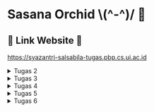 # Sasana Orchid  \\(^-^)/ 🌸

## 🔗 Link Website 🔗
https://syazantri-salsabila-tugas.pbp.cs.ui.ac.id

<details>
    <summary>Tugas 2</summary>
    
### ✅ Implementasi Checklist Tugas ✅
- [x] Membuat sebuah proyek Django baru

     Saya membuat proyek Django full mengikuti tutorial-0 PBP, berikut langkah-langkahnya:
     1. Membuat repo github lalu clone ke local
         ```shell
            git clone <URL repo github>
         ```
     3. Membuat virtual environment
          ```shell
            python -m venv env
          ```
     4. Menyalakan virtual environment (karena saya menggunakan MacOS jadi begini)
          ```shell
            source env/bin/activate
          ```
     5. Membuat file requirements.txt lalu menginstall dependencynya
          ```shell
            pip install -r requirements.txt
          ```
     6. Membuat proyek Django (yey done membuat proyek Django 😊)
          ```shell
            django-admin startproject sasana-orchid .
          ```
- [x] Membuat aplikasi dengan nama `main` pada proyek tersebut.

     Saya membuat aplikasi main full mengikuti tutorial-1 PBP, berikut langkah-langkahnya:
     1. Membuat app baru bernama main
         ```shell
            python manage.py startapp main
          ```
     2. Mendaftarkan aplikasi main ke dalam proyek dengan cara menambahkan 'main' ke INSTALLED_APPS di settings.py
- [x] Melakukan *routing* pada proyek agar dapat menjalankan aplikasi `main`.
      
     Menambahkan rute URL pada urlpatterns di dalam proyek sasana-orchid agar main bisa diakses (routing tingkat proyek)
- [x] Membuat model pada aplikasi `main` dengan nama `Item` dan memiliki atribut wajib sebagai berikut.
    - `name` sebagai nama *item* dengan tipe `CharField`. 
    - `amount` sebagai jumlah *item* dengan tipe `IntegerField`.
    - `description` sebagai deskripsi *item* dengan tipe `TextField`.
    - ini tinggal diketik saja di dalam models.py dan sesuaikan kriteria tipe field nya.
- [x] Membuat sebuah fungsi pada `views.py` untuk dikembalikan ke dalam sebuah *template* HTML yang menampilkan nama aplikasi serta nama dan kelas kamu.

     Buat fungsi di views.py dengaan menyesuaikan model data yang telah dibuat, lalu nanti tinggal dipakaai di template
- [x] Membuat sebuah *routing* pada `urls.py` aplikasi `main` untuk memetakan fungsi yang telah dibuat pada `views.py`.

     Membuat file urls.py dalam main, lalu mengisi pattern url untuk mengatur routing dalam app main
- [x] Melakukan *deployment* ke Adaptable terhadap aplikasi yang sudah dibuat sehingga nantinya dapat diakses oleh teman-temanmu melalui Internet.

     Buka adaptable, sign in, create new app, pilih python dan postgre, pilih versi python sesuai versi di venv, lalu tambahkan start command python3 manage.py migrate &&  gunicorn shopping_list.wsgi && sudo apt install python3-pip, terakhir checklist HTTP Listener on PORT.
- [x] Membuat sebuah `README.md` yang berisi tautan menuju aplikasi Adaptable yang sudah di-*deploy*, serta jawaban dari beberapa pertanyaan berikut.

     Inilah readme saya.

### 📥 Bagan Request Client dan Response 📥
![](/image/bagan.png)
Pertama user mengetik url pada browser sehingga mengirim http request, lalu di urls.py diatur path (routing) yang sesuai. Setelah dapat path yang sesuai, dicari fungsi mana di views.py yang tepat dan dapat mengolah requestannya. Kemudian hasil fungsi views.py akan ditampilkan melalui html yang ada pada template. Html tersebut pada akhirnya akan menjadi response yang dikirim ke user.

### 💻 Mengapa Harus Menggunakan Virtual Environment? 💻
Virtual Environment digunakan dalam mengerjakan tugas ini agar package dan dependency yang dipakai dalam pengerjaan tugas ini tidak bertabrakan dengan package dan dependency yang ada dalam komputer saya. Yang dimaksud dengan bertabrakan adalah misalnya dependencynya berbeda. Misal versi python yaang ingin dipakai di venv (virtual environment) saya adalah 3.9, tetapi yang ada di komputer saya 3.11.

### ❓ Apa itu MVC, MVT, MVVM? ❓
Ketiganya merupakan konsep arsitektur yang digunakan dalam pengembangan web. Berikut penjelasan dari masing-masing konsep:
1. MVC (Model-View-Controller) : Bisa digunakan untuk banyak framework
     - Model: tempat mengatur bagaimana ketentuan setiap variabel data yang akan dipakai dan logiicnya
     - View: membuat fungsi untuk merespon request dengan mengelola model data atau variabel yang telah dibuat dan memberinya ke input controller
     - Controller: mengakses input user, mengolahnya, lalu mengupdate views dan model
3. MVT (Model-View-Template) :Konsep ini adalah konsep yang dipakai untuk tugas PBP kali ini. MVT biasa digunakan dalam proyek Django, dengan kata lain biasa digunakan dalam bahasa python. Konsep ini terdiri dari tiga struktur utama, yaitu:
     - Model: tempat mengatur bagaimana ketentuan setiap variabel data yang akan dipakai dan logiicnya
     - View: membuat fungsi untuk merespon request dengan mengelola model data atau variabel yang telah dibuat
     - Template: berisi html untuk menampilkan hasil dari views ke halaman web
5. MVVM (Model-View-ViewModel) : Konsep ini cocok dipakai ketika ingin menggunakan dynamic UI, biasa digunakan dalam framework JavaScript seperti Angular
     - Model: tempat mengatur bagaimana ketentuan setiap variabel data yang akan dipakai dan logicnya
     - View: mengelola model data atau variabel yang telah dibuat dengan fungsi-fungsi
     - ViewModel: menyambungkan view dan model
#####
Perbedaan ketiganya adalah MVT dan MVC biasa digunakan untuk server-side atau backend, sedangkan MVVM biasa digunakan pada client-side atau frontend. MVVM juga mampu memisahkan antara view dan model sehingga mudah dipakai untuk mendesign. Lalu MVC yang tidak memisahkan model dan views membuat kita sulit ketika ingin memodifikasi suatu fitur. Lalu pada MVC, controller menghandle user input, pada MVT, view yang menerima request, lalu pada MVVM, view menerima user input sekaligus menerima request.
</details>

<details>
    <summary>Tugas 3</summary>

### <samp> 1️⃣ Apa perbedaan antara form POST dan form GET dalam Django? <samp>
| GET  | POST |
| ------------- | ------------- |
| Parameter atau nilainya terlihat pada URL  | Parameter atau nilainya terlihat pada body |
| Hanya menerima tipe data string  | Menerima banyak dan tipe data, misal binary |
| Dapat dicache  | Tidak bisa dicache |
| Digunakan untuk fetch data  | Digunakan untuk update data |

### <samp> 2️⃣ Apa perbedaan utama antara XML, JSON, dan HTML dalam konteks pengiriman data? <samp>
| XML  | JSON | HTML | 
| ------------- | ------------- | ------------- |
| eXtensible Markup Language | JavaScript Object Notation | Hypertext Markup Language |
| Berbentuk tag custom | Berbentuk list of dictionary | Berbentuk tag bawaan |
| Biasa digunakan untuk data interchange | Biasa digunakan untuk API  | Digunakan untuk menampilkan konten website |
| Kodenya sulit dipahami manusia lain yang bukan pembuatnya | Kodenya mudah dipahami baik oleh komputer maupun manusia | Kodenya mudah dipahami baik oleh komputer maupun manusia |

### <samp> 3️⃣ Mengapa JSON sering digunakan dalam pertukaran data antara aplikasi web modern? <samp>
JSON sering digunakan dalam pertukaran data antara aplikasi web modern karena kesimplean dan efesiensinya. Efisien karena format data JSON yang mudah dipahami manusia sehingga memudahkan debugging dan pengembangan. JSON juga sudah terintegrasi dengaan JavaScript sehingga mudah diproses.

### <samp> 4️⃣ Jelaskan bagaimana cara kamu mengimplementasikan checklist di atas secara step-by-step (bukan hanya sekadar mengikuti tutorial). <samp>
✅ Pertama, untuk membuat input form, saya membuat file forms.py di dalam main lalu mengisi model yang akan digunakan (Item) dan field yang akan digunakan. Setelah itu menambah fungsi pada views.py dengan nama create_item untuk menerima request lalu membuat form (tidak lupa mengimpor hal-hal yang diperlukan). Lalu menambahkan fungsi show_main dengan ```items = Item.objects.all()```, untuk mengambil semua item yang ada pada database. Setelah itu mengatur routing dengan menambah path create-item pada urls.py dalam main. Kemudian menyusun kode HTML dengan nama file baru create_item untuk mengatur tampilan web saat user ingin mengisi form.
<br>
✅ Untuk membuat fungsi views dengan format XML dan JSON, sebenarnya mirip-mirip semua. intinya adalah:
```
def show_xml(request):
    data = Item.objects.all()
    return HttpResponse(serializers.serialize("xml", data), content_type="application/xml")
```
Lalu tinggal diganti-ganti xml nya menjadi json sesuai fungsi yang diinginkan. Fungsi tersebut akan menerima request, menyimpan object Item, lalu mereturn data seluruh object dengan format sesuai yang diinginkan.
Untuk membuat fungsi views HTML sudah ada pada show_main.
Untuk membuat fungsi views XML by ID, dan JSON by ID juga mirip, mirip, intinya:
```
def show_xml_by_id(request, id):
    data = Item.objects.filter(pk=id)
    return HttpResponse(serializers.serialize("xml", data), content_type="application/xml")
```
Lalu tinggal diganti-ganti xml nya menjadi json. Fungsi tersebut akan menerima request dan id, menyimpan object Item, lalu mereturn data object id yang diminta dengan format sesuai yang diinginkan.
<br>
✅ Untuk membuat routing URL untuk masing-masing views yang telah ditambahkan pada poin 2, kita tinggal ke urls.py dalam main, mengimpor fungsi-fungsi yaang akan dipakai (yang telah dibuaat pada views tadi), lalu menambahkan path ke dalam urlpatterns seperti ini:
```
path('html/', show_json, name='show_html'), 
path('xml/<int:id>/', show_xml_by_id, name='show_xml_by_id'),
```
Lalu ganti sesuai format yang diinginkan (untuk html sudah ada path show_main nya yaitu di halaman utama). Urlpattern ini akan membuat kita bisa mengakses fungsi-fungsi tersebut melalui url sesuai path yang kita tulis.

### <samp> Screenshot Postman <samp>
✨ 1. Format HTML ✨
<img width="1542" alt="Screenshot 2023-09-20 at 09 32 38" src="https://github.com/syazantri/sasana-orchid/assets/108641343/2dd73c98-d372-45f7-a047-1515c2f555b9">
✨ 2. Format XML ✨
<img width="1542" alt="Screenshot 2023-09-20 at 08 00 26" src="https://github.com/syazantri/sasana-orchid/assets/108641343/e364936f-ed16-488d-822f-6ece07636b42">
✨ 3. Format JSON ✨
<img width="1542" alt="Screenshot 2023-09-20 at 08 00 37" src="https://github.com/syazantri/sasana-orchid/assets/108641343/fdf0c948-9885-4248-958d-f9414482cd2a">
✨ 4. Format XML by ID ✨
<img width="1542" alt="Screenshot 2023-09-20 at 08 01 33" src="https://github.com/syazantri/sasana-orchid/assets/108641343/96ad305b-b6c8-4057-b5bd-cb183be0b966">
✨ 5. Format JSON by ID ✨
<img width="1542" alt="Screenshot 2023-09-20 at 08 01 42" src="https://github.com/syazantri/sasana-orchid/assets/108641343/f777cefe-98a8-477d-9c52-f6e36295d5c0">
</details>

<details>
    <summary>Tugas 4</summary>
    
### <samp> 1️⃣ Apa itu Django UserCreationForm, dan jelaskan apa kelebihan dan kekurangannya? 
Django UserCreationForm adalah sebuah class bawaan dari Django yang mampu membuat form untuk registrasi user. Kelebihannya adalah mudah digunakan karena sudah ada <i>built-in</i>nya, tinggal pakai. Kekurangannya adalah sulit untuk <i>custom</i> designnya karena formnya adalah form bawaan dan juga isi formnya simple, jadi kalau mau tambah fitur, harus tambah sendiri.

### <samp> 2️⃣ Apa perbedaan antara autentikasi dan otorisasi dalam konteks Django, dan mengapa keduanya penting? 
| AUTENTIKASI  | OTORISASI |
| ------------- | ------------- |
| Tentang identitas siapa user tersebut | Tentang permission yang dimiliki seorang user |
| Tujuannya untuk memastikan identitas user yang sedang ingin mengakses sesuatu  | Tujuannya untuk memastikan actions apa saja yang boleh dilakukan user tertentu |
| Contoh implementasinya login-logout  | Contoh implementasinya mengatur Access Control List (ACL) |
<br>
Keduanya penting karena berhubungan erat dengan keamanan dan privasi data. Ketika sudah dipastikan siapa user tersebut dengaan autentikasi, maka otorisasi akan mengurus tentang apa saja yang boleh dilakukan oleh user tersebut. Implementasi autentikasi dan otorisasi yang baik mampu menjaga dan mengatur keamanan suatu data dengan baik pula karena dapat menghindari penyalahgunaan API. 

### <samp> 3️⃣ Apa itu cookies dalam konteks aplikasi web, dan bagaimana Django menggunakan cookies untuk mengelola data sesi pengguna?
Cookies adalah data berupa session ID yang disimpan di komputer klien yang berisi mengenai suatu user. Cookies dibuat oleh web server ketika user sedang browsing suatu web. Cookies ini akan memudahkan pengalaman online kita karena web browser jadi lebih tahu tentang kita. Django menggunakan set_cookie yang merupakan <i>built-in method</i> untuk membuat cookie. Lalu untuk mengakses dan memanipulasi cookienya bisa dengan ```request.COOKIES```, untuk mendeletenya menggunakaan ```delete.cookie```

### <samp> 4️⃣ Apakah penggunaan cookies aman secara default dalam pengembangan web, atau apakah ada risiko potensial yang harus diwaspadai?
Seharusnya mennggunakan cookies dengan implementasi yang benar akan membuat aman. Namun, ada beberapa risiko potensial yang harus diwaspadai seperti serangan XSS(Cross-Site Scripting), serangan CSRF(Cross-Site Request Forgery), ataupun pencurian cookies. Dalam rangka mencegah seranngan-serangan tersebuut, kita sebisa mungkin menggunakan HTTPS agar koneksi server dengan user aman, sehingga tidak mudah cookienya disadap akibat tidak dienkripsi. Lalu, kita juga harus set HttpOnly dan Secure agar pengiriman cookies dalam koneksi yang aman. Lalu sebida mungkin, cookies dipersingkat sessionnya agar tidak mudah dicuri.

### <samp> 5️⃣ Jelaskan bagaimana cara kamu mengimplementasikan checklist di atas secara step-by-step (bukan hanya sekadar mengikuti tutorial).
✅ Mengimplementasikan fungsi registrasi, login, dan logout untuk memungkinkan pengguna untuk mengakses aplikasi sebelumnya dengan lancar.
<br>
Pertama membuat ketiga fungsi di views, lalu menambahkan file-file html untuk ketiga fitur tersebut, lalu set pathnya ke urls.py yang ada di main (tak lupa impor fungsi-fungsinya dulu).
<br>
✅ Membuat dua akun pengguna dengan masing-masing tiga dummy data menggunakan model yang telah dibuat pada aplikasi sebelumnya untuk setiap akun di lokal.
<br>
Register 2 kali akun namanya dova dan dino, lalu add item masing-masing 3 kali di akunnya.
<br>
✅ Menghubungkan model ```Item``` dengan ```User```.
<br>
Impor dulu User nya pakai ```from django.contrib.auth.models import User```. Habis itu buat user = models.ForeignKey(User, on_delete=models.CASCADE).
<br>
✅ Menampilkan detail informasi pengguna yang sedang logged in seperti username dan menerapkan cookies seperti last login pada halaman utama aplikasi.
<br>
Untuk menampilkan detail informasi pengguna sesuai yang lagi log in, itu ubah aja context 'name' fungsi show_main di views.py nya jadi ```'name': request.user.username,```. Jadi nanti context yang dipassing ke main.htmlnya berubah sesuai siapa yang login. Lalu untuk last login tambahkan isi context ```'last_login': request.COOKIES['last_login'],``` lalu pakai di main.html
<br>
✅ Menjawab beberapa pertanyaan berikut pada README.md pada root folder (silakan modifikasi README.md yang telah kamu buat sebelumnya; tambahkan subjudul untuk setiap tugas).
<br>
Inilah readme saya yeay🥳
<br>
</details>

<details>
    <summary>Tugas 5</summary>
    
### <samp> 1️⃣ Jelaskan manfaat dari setiap element selector dan kapan waktu yang tepat untuk menggunakannya.
Selector pada CSS bermanfaat untuk memilih elemen yang ingin diatur designnya. Ada bermacam-macam contoh element selector css, disesuaikan dengan nama elemen nya, misal p untuk paragraf, h1, h2 untuk header dll. Element selector ini cocok digunakan ketika kita ingin menyeragamkan design suatu elemen. Misal kita ingin semua paragraf warnanya biru, berarti kita element selector p saja seperti ini ``` p {
  color: blue;
} ```
### <samp> 2️⃣ Jelaskan HTML5 Tag yang kamu ketahui.
HTML5 Tag setahu saya ada banyak sekali, seperti pada HTML-HTML sebelumnya, tag yang sering dipakai yaitu ```<p>``` untuk teks paragraf, ```<h1> <h2>``` dst untuk header seperti judul atau subjudul, ```<li>``` untuk list, ```<ol>``` untuk ordered list, <ul> untuk unorderd list, ```<a>``` untuk hyperlink, dan masih banyak lagi.
Lalu, di HTML5 ditambah tag-tag baru yang berguna untuk semantik dan multimedia. Tag semantik ini dimaaksudkan agar struktur HTML lebih jelas, mudah dibaca, dan bermakna, sehingga ketika website kita muncul pada browser, akan mudah diidentifikasi yang mana judul website kita, yang mana konten-konten website kita, bahkan diidentifikasi mana kkonten yang merupakan inti website, mana yang tidak terlalu berhubungan, sehingg mudah diolah datanya untuk keperluan data annalyst dan banyak lainnya. Lalu untuk tag multimedia, HTML5 mempermudah penggunaan berbagai media dengan adanya tag-tag baru ini. Berikut adalah tag-tag baru di HTML5 yang saya ketahui setelah membaca artikel dari tutorialspoint:
| TAG  | DESKRIPSI |
| ------------- | ------------- |
| ```<article>``` | untuk konten website yang sifatnya independen |
| ```<aside>```| konten yang tidak terlalu berkaitan dengan konten lainnya di web |
| ```<audio>``` | untuk menaruh file audio|
| ```<canvas>``` | untuk merender bitmap grafik misal untuk games |
| ```<command>``` | command yang bisa user invoke |
| ```<datalist>``` | bisa untuk membuat combobox |
| ```<details>``` | detail yang user dapatkan hanya jika diinginkan |
| ```<embed>``` | file atau konten eksternal yang interaktif |
| ```<figure>``` | unit tunggal komponen utama web |
| ```<footer>``` | bagian paling bawah website |
| ```<header>``` | bagian awal pengenalan web |
| ```<hgroup>``` | header-headernya section |
| ```<keygen>``` | representasi kontrol key generator |
| ```<mark>``` | untuk menandakan suatu konten |
| ```<meter>``` | untuk hasil misalnya hasil perhitungan scripting|
| ```<nav>``` | representasi section-section untuk navigasi, biasanya berada di paling atas suatu web |
| ```<progress>``` | progres dari suatu proses misal downloading |
| ```<ruby>``` | menandai penulisan ruby |
| ```<section>``` | bagian dokumen secara umum |
| ```<time>``` | waktu atau tanggal |
| ```~<wbr>``` | merepresentasikan kemungkinan line break |
### <samp> 3️⃣ Jelaskan perbedaan antara margin dan padding.
Intinya setahu saya, padding itu jarak antara elemen dengan konten si elemen. Lalu untuk margin adalah jarak antara elemen dengan elemen-elemen lain di luarnya.
### <samp> 4️⃣ Jelaskan perbedaan antara framework CSS Tailwind dan Bootstrap. Kapan sebaiknya kita menggunakan Bootstrap daripada Tailwind, dan sebaliknya?
Perbedaan antara keduanya adalah kepraktisannya dalam mendesign. Bootstrap menyediakan banyak komponen tinggal pakai yang cocok untuk pemula dan yang tidak mau ribet, misal card. Tailwind memberi kelonggaran pada web developer untuk lebih mendesign sendiri dan membuat sendiri komponen-komponennya, jadi tailwind lebih unggul dalam flexibilitas design.
### <samp> 5️⃣ Jelaskan bagaimana cara kamu mengimplementasikan checklist di atas secara step-by-step (bukan hanya sekadar mengikuti tutorial).
✅ Kustomisasi desain pada templat HTML yang telah dibuat pada Tugas 4 dengan menggunakan CSS atau CSS framework (seperti Bootstrap, Tailwind, Bulma) dengan ketentuan sebagai berikut
<br>
    ~~ Saya menggunakan framework Tailwind, sehingga pertama-tama yang dilakukan adalah menginstall package django-tailwind dengan ```python -m pip install django-tailwind```. Lalu membuat file tailwind.config.js dengan command ```npx tailwindcss init```, lalu membuat file static isi style.css yang diisi kode mengimpor tailwind css, dan buat file output.css juga, lalu compile tailwind.
<br>
✅ Kustomisasi halaman login, register, dan tambah inventori semenarik mungkin.
<br>
    ~~ Untuk warna dominan dari designnya, saya memilih warna pink muda yang code hex nya #FDEAED. Lalu setelah menentukan warna dominan, saya mulai mendesign formnya dengan membuat form ada di tengah-tengah page dan juga mewarnainya. Karena memakai tailwind, saya membaca-baca dokumentasi tailwind di https://v2.tailwindcss.com/docs untuk membantu saya menggunakan tailwind. Dengan menambahkan class di tiap tag yang ingin saya atur designnya, saya dapat menyelesaikan tugas ini. 
<br>
✅ Kustomisasi halaman daftar inventori menjadi lebih berwarna maupun menggunakan apporach lain seperti menggunakan Card.
<br>
    ~~ Untuk halaman daftar inventori, saya menambahkkan navbar dan juga mengganti penampilan item menjadi cards. Saya juga menerapkan transisi background, jadi saya masih menggunakan internal css juga untuk membantu mempermudah transisinya. Lalu saya juga menggunakan script untuk transisinya.
<br>
✅ Menjawab beberapa pertanyaan berikut pada README.md pada root folder (silakan modifikasi README.md yang telah kamu buat sebelumnya; tambahkan subjudul untuk setiap tugas).
<br>
    Inilah readme saya yeay🥳
<br>
</details>

<details>
    <summary>Tugas 6</summary>
    
### <samp> 1️⃣ Jelaskan perbedaan antara asynchronous programming dengan synchronous programming.
Synchronous web communication yaitu ketika pengguna ingin melakukan suatu event, harus menyelesaikan atau menunggu response event sebelumnya dulu. 
Sementara itu, untuk asynchronous web communication, pengguna dapat melakukan beberapa event sekaligus meskipun sedang menunggu response.
### <samp> 2️⃣ Dalam penerapan JavaScript dan AJAX, terdapat penerapan paradigma event-driven programming. Jelaskan maksud dari paradigma tersebut dan sebutkan salah satu contoh penerapannya pada tugas ini.
Event-driven progamming adalah eksekusi program yang ditentukan berdasarkan action yang dilakukan user, seperti click, drag, keypress, dsb. Salah satu contohnya pada tugas ini adalah button add item by ajax yang memiliki atribut data-bs-toggle dan data-bs-target, yang akan memicu event ketika tombol diklik dengan ```document.getElementById("button_add").onclick = addItem```
### <samp> 3️⃣ Jelaskan penerapan asynchronous programming pada AJAX.
AJAX melakukan penerapan async programming bisa dengan mendefinisikan callback functions atau menggunakan konsep Promises atau async/await. Atau dengan menambah async di depan function untuk membuat function tersebut async, lalu function dengan parameter callback untuk menandakan caallback function, lalu keyword await untuk  memberi tahu program harus menunggu hingga operasi asinkron yang sebelumnya selesai sebelum melanjutkan eksekusi.
### <samp> 4️⃣ Pada PBP kali ini, penerapan AJAX dilakukan dengan menggunakan Fetch API daripada library jQuery. Bandingkanlah kedua teknologi tersebut dan tuliskan pendapat kamu teknologi manakah yang lebih baik untuk digunakan.
1. Kelebihan
| Fetch API | Library jQuery |
| ------------- | ------------- |
| Lebih modern, sudah built-iin, tidak memerlukan library external | Lebih mudah digunakan karena bisa membedakan implementasi browser dan request ajax |
| Ada Promises yang membuat request async jadi lebiih mudah dibacaa | Dokumentasinya lengkap |
| Lebih ringan dari jQuery, jadi bisa mengrangi overload | Compaatible di banyak web browser seperti IE |
2. Kekurangan
| Fetch API | Library jQuery |
| ------------- | ------------- |
| Dokumentasinya masih kurang jika dibandingkan dengan jQuery | Librarynya besar banget jadi kalau penggunaannya berlebihan bisa overhead |
| Tidak tersedia pada Internet Explorer | Kurang modern |
### <samp> 5️⃣ Jelaskan bagaimana cara kamu mengimplementasikan checklist di atas secara step-by-step (bukan hanya sekadar mengikuti tutorial).
✅ Ubahlah kode cards data item agar dapat mendukung AJAX GET.
<br>
    ~~ Code html yang sudah sibuat untuk cards dihapus, lalu ganti jadi semacam wrapper card yang id nya nanti dipakai untuk membuat card dari script (```<div id="card_id"> </div>```)
<br>
✅ Lakukan pengambilan task menggunakan AJAX GET.
<br>
    ~~ Buat fungsi pada views yaitu ```get_item_json```, lalu add path functionnya ke urls.py, lalu buat ```async function getItems()``` di script di main.html untuk fetch data item.
<br>
✅ Buatlah sebuah tombol yang membuka sebuah modal dengan form untuk menambahkan item.
<br>
    ~~ Buat button dengan data-bs-toggle="modal" data-bs-target="#exampleModal" untuk menghubungkannyaa ke modal form.
<br>
✅ Buatlah fungsi view baru untuk menambahkan item baru ke dalam basis data.
<br>
    ~~ Buat fungsi pada views yaitu ```add_item_ajax``` yang akan menggunakan POST untuk menambahkan item
<br>
✅ Buatlah path /create-ajax/ yang mengarah ke fungsi view yang baru kamu buat.
<br>
    ~~ Daftarkan fungsi ```add_item_ajax``` ke path /create-ajax/ padaa urls.py
<br>
✅ Hubungkan form yang telah kamu buat di dalam modal kamu ke path /create-ajax/.
<br>
    ~~ Buat fungsi async ```add_item()``` pada script di html untuk menghubungkannya.
<br>
✅ Lakukan refresh pada halaman utama secara asinkronus untuk menampilkan daftar item terbaru tanpa reload halaman utama secara keseluruhan.
<br>
    ~~ Buat fungsi async ```refreshItems()``` pada script di html, ambil id yang sudah dibuat unntuk tempat card tadi, lalu buat card nya di situ juga.
<br>
✅ Melakukan perintah collectstatic.
<br>
    ~~ Buat foolder static, isinya ada folder image juga, buat taruh file-file static seperti gambar, lalu jalankan command collectstatic ```python manage.py collectstatic``` 
<br>
✅ Menjawab beberapa pertanyaan berikut pada README.md
<br>
    ~~ Inilah readme saya yeay🥳
<br>
✅ Melakukan add-commit-push ke GitHub.
<br>
    ~~ ```git add .```, ```git commit -m "done tugas 6"```, ```git push```
<br>
✅ Melakukan deployment ke PaaS PBP Fasilkom UI dan sertakan tautan aplikasi pada file README.md.
<br>
    ~~ Menambahkan ```django-environ``` ke requirements.txt, membuat file Procfile dan Dockerfile yang isinya seperti di tutorial 2, membuat folder .github lalu folder workflows di dalamnya lalu buat file pbp-deploy.yml yang isinya seperti di tutorial 2 tetapi main diganti master karena branch utama saya adalah master. Lalu ke repo sasana-orchid di github lalu ke settings, ke Secrets and variables lalu ke actions, tambahkan repository secret sesuai instruksi di tutorial 2.
<br>
</details>
